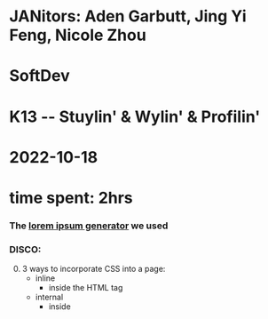 # JANitors: Aden Garbutt, Jing Yi Feng, Nicole Zhou
# SoftDev
# K13 -- Stuylin' & Wylin' & Profilin'
# 2022-10-18
# time spent: 2hrs

### The [lorem ipsum generator](https://stuycs-ipsum.williamvongphanith.com/) we used

### DISCO:
0. 3 ways to incorporate CSS into a page:
    - inline
        - inside the HTML tag
    - internal
        - inside <style> tag in HTML file
    - external
        - through .css file
1. <div> group things together
2. Using class: <h2 class="new_chapter">...</h2> --> .new_chapter{css code}
3. Using id: <div id="main_content">...</div> --> #main_content{css code}
4. class can be used for multiple elements while id can only be used for one.
5. internal styling should be inside <head></head>
6. selector is whatever tag you are choosing to style
7. <link rel="stylesheet" href="mimic.css"> connects the html file to the css file.
8. href refers to hypertext reference.

### QCC:
0. Difference between padding, border, and margin?
1. When is it more ideal to use inline vs internal vs external ?